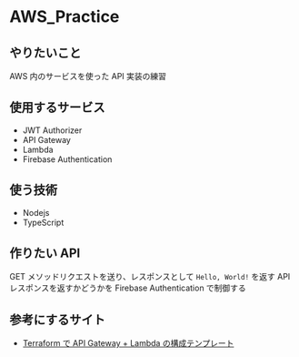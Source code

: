 # AWS_Practice

## やりたいこと

AWS 内のサービスを使った API 実装の練習

## 使用するサービス

- JWT Authorizer
- API Gateway
- Lambda
- Firebase Authentication

## 使う技術

- Nodejs
- TypeScript

## 作りたい API

GET メソッドリクエストを送り、レスポンスとして `Hello, World!` を返す API
レスポンスを返すかどうかを Firebase Authentication で制御する

## 参考にするサイト

- [Terraform で API Gateway + Lambda の構成テンプレート](https://qiita.com/suzuki-navi/items/6a896a6577deaa858210)
